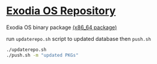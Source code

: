 # [Exodia OS Repository](https://exodia-os.github.io/exodia-repo/)
Exodia OS binary package [(x86_64 package)](https://github.com/Exodia-OS/exodia-repo/tree/master/x86_64)


run `updaterepo.sh` script to updated database then `push.sh`
```bash
./updaterepo.sh
./push.sh -m "updated PKGs" 
```